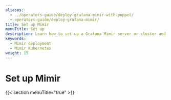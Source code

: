 ```yaml
---
aliases:
  - ../operators-guide/deploy-grafana-mimir-with-puppet/
  - operators-guide/deploy-grafana-mimir/
title: Set up Mimir
menuTitle: Set up
description: Learn how to set up a Grafana Mimir server or cluster and visualize data.
keywords:
  - Mimir deployment
  - Mimir Kubernetes
weight: 15
---
```


# Set up Mimir

{{< section menuTitle="true" >}}

